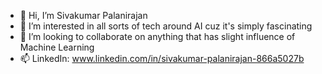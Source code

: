 - 👋 Hi, I’m Sivakumar Palanirajan
- 👀 I’m interested in all sorts of tech around AI cuz it's simply fascinating
- 🙌 I’m looking to collaborate on anything that has slight influence of Machine Learning 
- 📫 LinkedIn: www.linkedin.com/in/sivakumar-palanirajan-866a5027b


<!---
SivaKumarPalanirajan/SivaKumarPalanirajan is a ✨ special ✨ repository because its `README.md` (this file) appears on your GitHub profile.
You can click the Preview link to take a look at your changes.
--->
